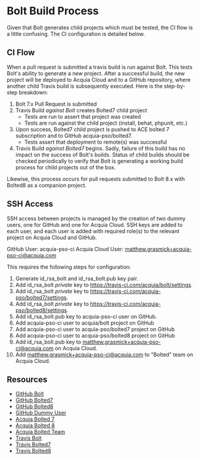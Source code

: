 # Bolt Build Process

Given that Bolt generates child projects which must be tested, the CI flow is a 
little confusing. The CI configuration is detailed below.

## CI Flow

When a pull request is submitted a travis build is run against Bolt. This tests 
Bolt's ability to generate a new project. After a successful build, the new 
project will be deployed to Acquia Cloud and to a GitHub repository, where 
another child Travis build is subsequently executed. Here is the step-by-step
breakdown:

1. Bolt 7.x Pull Request is submitted
2. Travis Build *against Bolt* creates Bolted7 child project
    * Tests are run to assert that project was created
    * Tests are run against the child project (install, behat, phpunit, etc.)
3. Upon success, Bolted7 child project is pushed to ACE bolted 7 subscription 
   and to GitHub acquia-pso/bolted7. 
    * Tests assert that deployment to remote(s) was successful
4. Travis Build *against Bolted7* begins. Sadly, failure of this build
   has no impact on the success of Bolt's builds. Status of child builds should
   be checked periodically to verify that Bolt is generating a working build
   process for child projects out of the box.

Likewise, this process occurs for pull requests submitted to Bolt 8.x with 
Bolted8 as a companion project.

## SSH Access

SSH access between projects is managed by the creation of two dummy users, one 
for GitHub and one for Acquia Cloud. SSH keys are added to each user, and each 
user is added with required role(s) to the relevant project on Acquia Cloud and 
GitHub.

GitHub User: acquia-pso-ci
Acquia Cloud User: matthew.grasmick+acquia-pso-ci@acquia.com

This requires the following steps for configuration:
1. Generate id_rsa_bolt and id_rsa_bolt.pub key pair.
1. Add id_rsa_bolt _private_ key to https://travis-ci.com/acquia/bolt/settings.
1. Add id_rsa_bolt _private_ key to https://travis-ci.com/acquia-pso/bolted7/settings.
1. Add id_rsa_bolt _private_ key to https://travis-ci.com/acquia-pso/bolted8/settings.
1. Add id_rsa_bolt.pub key to acquia-pso-ci user on GitHub.
1. Add acquia-pso-ci user to acquia/bolt project on GitHub
1. Add acquia-pso-ci user to acquia-pso/bolted7 project on GitHub
1. Add acquia-pso-ci user to acquia-pso/bolted8 project on GitHub
1. Add id_rsa_bolt.pub key to matthew.grasmick+acquia-pso-ci@acquia.com on
   Acquia Cloud.
1. Add matthew.grasmick+acquia-pso-ci@acquia.com to "Bolted" team on Acquia 
   Cloud.

## Resources

* [GitHub Bolt](https://github.com/acquia/bolt/settings/collaboration)
* [GitHub Bolted7](https://github.com/acquia-pso/bolted7/settings/collaboration)
* [GitHub Bolted8](https://github.com/acquia-pso/bolted8/settings/collaboration)
* [GitHub Dummy User](https://github.com/acquia-pso-ci)
* [Acquia Bolted 7](https://insight.acquia.com/cloud/workflow?s=2919001)
* [Acquia Bolted 8](https://insight.acquia.com/cloud/workflow?s=2918916)
* [Acquia Bolted Team](https://insight.acquia.com/teams/9dacf306-b37f-406b-aa7b-28991601aa16/members)
* [Travis Bolt](https://travis-ci.com/acquia/bolt/settings)
* [Travis Bolted7](https://travis-ci.com/acquia-pso/bolted7/settings)
* [Travis Bolted8](https://travis-ci.com/acquia-pso/bolted8/settings)
